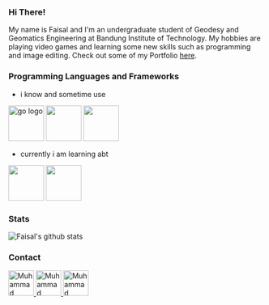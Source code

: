 ### Hi There!

My name is Faisal and I'm an undergraduate student of Geodesy and Geomatics Engineering at Bandung Institute of Technology. My hobbies are playing video games and learning some new skills such as programming and image editing. Check out some of my Portfolio <a href="https://isal.now.sh/" target="_blank">here</a>.

### Programming Languages and Frameworks

- i know and sometime use

 [<img src="https://qph.fs.quoracdn.net/main-qimg-28cadbd02699c25a88e5c78d73c7babc" alt="go logo" width="70">](https://www.python.org/)   [<img src="https://pages.uncc.edu/techne/wp-content/uploads/sites/93/2013/12/matlab-logo.jpg" width="70">](https://www.mathworks.com/)   <img src="https://upload.wikimedia.org/wikipedia/commons/thumb/3/38/HTML5_Badge.svg/1024px-HTML5_Badge.svg.png" width="70">  

- currently i am learning abt

 [<img src="https://www.dimas-maryanto.com/assets/img/posts/install-postgresql-f23/postgresql.png" width="70">](https://www.postgresql.org/)   [<img src="https://upload.wikimedia.org/wikipedia/commons/thumb/6/6a/JavaScript-logo.png/480px-JavaScript-logo.png" width="70">](https://www.javascript.com/)  

### Stats

![Faisal's github stats](https://github-readme-stats.vercel.app/api?username=faisalanshory&show_icons=true&line_height=30)

### Contact

<a href="https://www.linkedin.com/in/faisalanshory/">
    <img alt="Muhammad Faisal Anshory | Linkedin" width="50px" src="https://pngimg.com/uploads/linkedIn/linkedIn_PNG38.png" />
</a>
<a href="https://www.instagram.com/ahmadanshoryy/">
    <img alt="Muhammad Faisal Anshory | Instagram" width="50px" src="https://www.quicksocialmedia.co.uk/cms/instagram-master.png" />
</a>
<a href="faisalanshory.m@gmail.com">
    <img alt="Muhammad Faisal Anshory | Gmail" width="50px" src="https://uploads-ssl.webflow.com/5ad4c302a9ea3372eaea975f/5b995a276460dc98cf54bd11_Gmail.png" />
</a>

<br>
<br>

